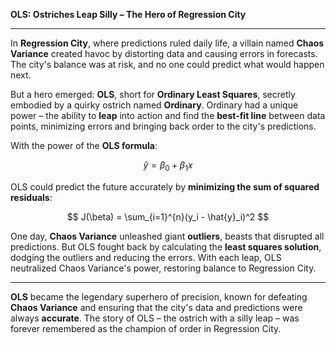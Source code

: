 **OLS: Ostriches Leap Silly – The Hero of Regression City**

---

In **Regression City**, where predictions ruled daily life, a villain named **Chaos Variance** created havoc by distorting data and causing errors in forecasts. The city's balance was at risk, and no one could predict what would happen next.

But a hero emerged: **OLS**, short for **Ordinary Least Squares**, secretly embodied by a quirky ostrich named **Ordinary**. Ordinary had a unique power – the ability to **leap** into action and find the **best-fit line** between data points, minimizing errors and bringing back order to the city's predictions.

With the power of the **OLS formula**:

$$ \hat{y} = \beta_0 + \beta_1x $$

OLS could predict the future accurately by **minimizing the sum of squared residuals**:

$$ J(\beta) = \sum_{i=1}^{n}(y_i - \hat{y}_i)^2 $$

One day, **Chaos Variance** unleashed giant **outliers**, beasts that disrupted all predictions. But OLS fought back by calculating the **least squares solution**, dodging the outliers and reducing the errors. With each leap, OLS neutralized Chaos Variance's power, restoring balance to Regression City.

---

**OLS** became the legendary superhero of precision, known for defeating **Chaos Variance** and ensuring that the city's data and predictions were always **accurate**. The story of OLS – the ostrich with a silly leap – was forever remembered as the champion of order in Regression City.
